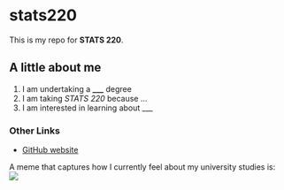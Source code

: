 # stats220
This is my repo for **STATS 220**.

## A little about me
1. I am undertaking a **___** degree
2. I am taking *STATS 220* because ...
3. I am interested in learning about ___

### Other Links
- [GitHub website](https://github.com)

A meme that captures how I currently feel about my university studies is:  
![]([https://c.tenor.com/8druEACXtX8AAAAd/tenor.gif](https://unsplash.com/photos/brown-tabby-kitten-sitting-on-floor-nKC772R_qog)](https://tenor.com/zh-CN/view/smug-smile-he-he-he-elf-frieren-gif-5058064641539350421)](https://tenor.com/zh-CN/view/smug-smile-he-he-he-elf-frieren-gif-5058064641539350421))
